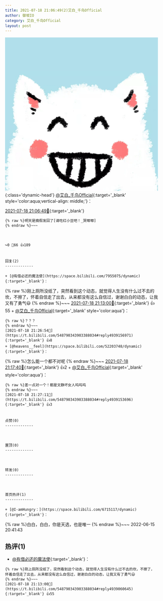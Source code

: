 ```yaml
---
title: 2021-07-18 21:06:49(2)艾白_千鸟Official
author: 御坂IO
category: 艾白_千鸟Official
layout: post
---
```


![img](/images/9ae8b9445fd0665cc014d9080156a45271be73c6.jpg){:class='dynamic-head'}
[@艾白_千鸟Official](https://space.bilibili.com/334537711/dynamic){:target='_blank' style='color:aqua;vertical-align: middle;'}：

[2021-07-18 21:06:49🔗](https://t.bilibili.com/548790343903388034){:target='_blank'}

~~~
{% raw %}明天是摘假发回了[请吃红小豆吧！_哭唧唧]
{% endraw %}~~~



↪️0 💬66 👍189


回复(2)
-------------

+ [@有借必还的魔法使](https://space.bilibili.com/7955075/dynamic){:target='_blank'}：
~~~
{% raw %}刚上厕所没纸了，突然看到这个动态，就觉得人生没有什么过不去的坎，不擦了，怀着自信走了出去，从来都没有这么自信过，谢谢白白的动态，让我又有了勇气😃
{% endraw %}~~~
[2021-07-18 21:13:00🔗](https://t.bilibili.com/548790343903388034#reply4939060645){:target='_blank'} 👍55
    + [@艾白_千鸟Official](https://space.bilibili.com/334537711/dynamic){:target='_blank' style='color:aqua'}：
~~~
{% raw %}？？？
{% endraw %}~~~
[2021-07-18 21:26:54🔗](https://t.bilibili.com/548790343903388034#reply4939156971){:target='_blank'} 👍8
+ [@heavens__feel](https://space.bilibili.com/52203748/dynamic){:target='_blank'}：
~~~
{% raw %}怎么能一个都不对呢
{% endraw %}~~~
[2021-07-18 21:17:40🔗](https://t.bilibili.com/548790343903388034#reply4939095791){:target='_blank'} 👍2
    + [@艾白_千鸟Official](https://space.bilibili.com/334537711/dynamic){:target='_blank' style='color:aqua'}：
~~~
{% raw %}差一点对一个！都是文静坏女人呜呜呜
{% endraw %}~~~
[2021-07-18 21:27:11🔗](https://t.bilibili.com/548790343903388034#reply4939153696){:target='_blank'} 👍3


点赞(0)
-------------



置顶(0)
-------------



转发(0)
-------------



首页热评(1)
-------------

+ [@I-amHungry：](https://space.bilibili.com/6715117/dynamic){:target='_blank'}：
~~~
{% raw %}白白，白白，你是天选，也是唯一
{% endraw %}~~~
2022-06-15 20:41:43


热评(1)
-------------

+ [@有借必还的魔法使](https://space.bilibili.com/7955075/dynamic){:target='_blank'}：
~~~
{% raw %}刚上厕所没纸了，突然看到这个动态，就觉得人生没有什么过不去的坎，不擦了，怀着自信走了出去，从来都没有这么自信过，谢谢白白的动态，让我又有了勇气😃
{% endraw %}~~~
[2021-07-18 21:13:00🔗](https://t.bilibili.com/548790343903388034#reply4939060645){:target='_blank'} 👍55


